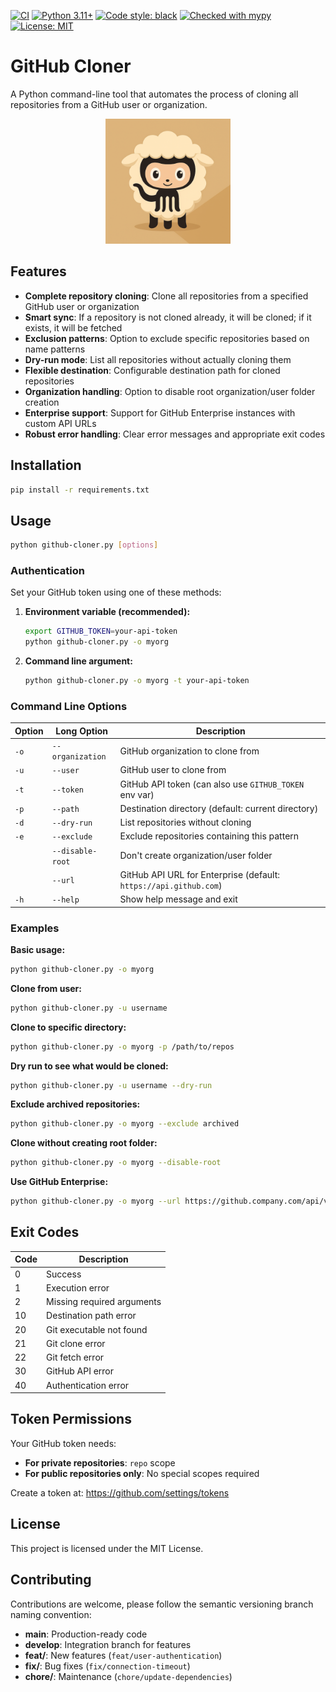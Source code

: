 [![CI](https://github.com/meeghele/github-cloner/actions/workflows/ci.yml/badge.svg)](https://github.com/meeghele/github-cloner/actions)
[![Python 3.11+](https://img.shields.io/badge/python-3.11+-blue.svg)](https://python.org)
[![Code style: black](https://img.shields.io/badge/code%20style-black-000000.svg)](https://github.com/psf/black)
[![Checked with mypy](https://www.mypy-lang.org/static/mypy_badge.svg)](https://mypy-lang.org/)
[![License: MIT](https://img.shields.io/badge/License-MIT-yellow.svg)](LICENSE)

# GitHub Cloner

A Python command-line tool that automates the process of cloning all repositories from a GitHub user or organization.

<div align="center">
  <img src="images/github-cloner_512.png" alt="GitHub Cloner Logo" width="200"/>
</div>

## Features

- **Complete repository cloning**: Clone all repositories from a specified GitHub user or organization
- **Smart sync**: If a repository is not cloned already, it will be cloned; if it exists, it will be fetched
- **Exclusion patterns**: Option to exclude specific repositories based on name patterns
- **Dry-run mode**: List all repositories without actually cloning them
- **Flexible destination**: Configurable destination path for cloned repositories
- **Organization handling**: Option to disable root organization/user folder creation
- **Enterprise support**: Support for GitHub Enterprise instances with custom API URLs
- **Robust error handling**: Clear error messages and appropriate exit codes

## Installation

```bash
pip install -r requirements.txt
```

## Usage

```bash
python github-cloner.py [options]
```

### Authentication

Set your GitHub token using one of these methods:

1. **Environment variable (recommended):**
   ```bash
   export GITHUB_TOKEN=your-api-token
   python github-cloner.py -o myorg
   ```

2. **Command line argument:**
   ```bash
   python github-cloner.py -o myorg -t your-api-token
   ```

### Command Line Options

| Option | Long Option | Description |
|--------|-------------|-------------|
| `-o` | `--organization` | GitHub organization to clone from |
| `-u` | `--user` | GitHub user to clone from |
| `-t` | `--token` | GitHub API token (can also use `GITHUB_TOKEN` env var) |
| `-p` | `--path` | Destination directory (default: current directory) |
| `-d` | `--dry-run` | List repositories without cloning |
| `-e` | `--exclude` | Exclude repositories containing this pattern |
| | `--disable-root` | Don't create organization/user folder |
| | `--url` | GitHub API URL for Enterprise (default: `https://api.github.com`) |
| `-h` | `--help` | Show help message and exit |

### Examples

**Basic usage:**
```bash
python github-cloner.py -o myorg
```

**Clone from user:**
```bash
python github-cloner.py -u username
```

**Clone to specific directory:**
```bash
python github-cloner.py -o myorg -p /path/to/repos
```

**Dry run to see what would be cloned:**
```bash
python github-cloner.py -u username --dry-run
```

**Exclude archived repositories:**
```bash
python github-cloner.py -o myorg --exclude archived
```

**Clone without creating root folder:**
```bash
python github-cloner.py -o myorg --disable-root
```

**Use GitHub Enterprise:**
```bash
python github-cloner.py -o myorg --url https://github.company.com/api/v3
```

## Exit Codes

| Code | Description |
|------|-------------|
| 0 | Success |
| 1 | Execution error |
| 2 | Missing required arguments |
| 10 | Destination path error |
| 20 | Git executable not found |
| 21 | Git clone error |
| 22 | Git fetch error |
| 30 | GitHub API error |
| 40 | Authentication error |

## Token Permissions

Your GitHub token needs:
- **For private repositories**: `repo` scope
- **For public repositories only**: No special scopes required

Create a token at: https://github.com/settings/tokens

## License

This project is licensed under the MIT License.

## Contributing

Contributions are welcome, please follow the semantic versioning branch naming convention:

- **main**: Production-ready code
- **develop**: Integration branch for features
- **feat/**: New features (`feat/user-authentication`)
- **fix/**: Bug fixes (`fix/connection-timeout`)
- **chore/**: Maintenance (`chore/update-dependencies`)
